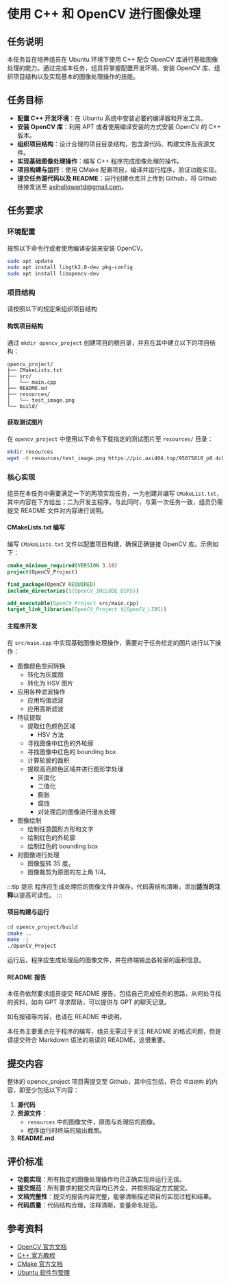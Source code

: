 # 使用 C++ 和 OpenCV 进行图像处理

## 任务说明

本任务旨在培养组员在 Ubuntu 环境下使用 C++ 配合 OpenCV 库进行基础图像处理的能力。通过完成本任务，组员将掌握配置开发环境、安装 OpenCV 库、组织项目结构以及实现基本的图像处理操作的技能。

## 任务目标

- **配置 C++ 开发环境**：在 Ubuntu 系统中安装必要的编译器和开发工具。
- **安装 OpenCV 库**：利用 APT 或者使用编译安装的方式安装 OpenCV 的 C++ 版本。
- **组织项目结构**：设计合理的项目目录结构，包含源代码、构建文件及资源文件。
- **实现基础图像处理操作**：编写 C++ 程序完成图像处理的操作。
- **项目构建与运行**：使用 CMake 配置项目，编译并运行程序，验证功能实现。
- **提交任务源代码以及 README**：自行创建仓库并上传到 Github，将 Github 链接发送至 axihelloworld@gmail.com。

## 任务要求

### 环境配置

按照以下命令行或者使用编译安装来安装 OpenCV。

```bash
sudo apt update
sudo apt install libgtk2.0-dev pkg-config
sudo apt install libopencv-dev
```

### 项目结构

请按照以下的规定来组织项目结构

#### 构筑项目结构

通过 `mkdir opencv_project` 创建项目的根目录，并且在其中建立以下的项目结构：

```
opencv_project/
├── CMakeLists.txt
├── src/
│   └── main.cpp
├── README.md
├── resources/
│   └── test_image.png
└── build/
```

#### 获取测试图片

在 `opencv_project` 中使用以下命令下载指定的测试图片至 `resources/` 目录：

```bash
mkdir resources
wget -O resources/test_image.png https://pic.axi404.top/95075810_p0.4ckucuqdh8.png
```

### 核心实现

组员在本任务中需要满足一下的两项实现任务，一为创建并编写 `CMakeList.txt`，其中内容在下方给出；二为开发主程序。与此同时，与第一次任务一致，组员仍需提交 README 文件对内容进行说明。

#### CMakeLists.txt 编写
   
编写 `CMakeLists.txt` 文件以配置项目构建，确保正确链接 OpenCV 库。示例如下：

```cmake
cmake_minimum_required(VERSION 3.10)
project(OpenCV_Project)

find_package(OpenCV REQUIRED)
include_directories(${OpenCV_INCLUDE_DIRS})

add_executable(OpenCV_Project src/main.cpp)
target_link_libraries(OpenCV_Project ${OpenCV_LIBS})
```

#### 主程序开发

在 `src/main.cpp` 中实现基础图像处理操作，需要对于任务给定的图片进行以下操作：

- 图像颜色空间转换
  - 转化为灰度图
  - 转化为 HSV 图片
- 应用各种滤波操作
  - 应用均值滤波
  - 应用高斯滤波
- 特征提取
  - 提取红色颜色区域
    - HSV 方法
  - 寻找图像中红色的外轮廓
  - 寻找图像中红色的 bounding box
  - 计算轮廓的面积
  - 提取高亮颜色区域并进行图形学处理
    - 灰度化
    - 二值化
    - 膨胀
    - 腐蚀
    - 对处理后的图像进行漫水处理
- 图像绘制
  - 绘制任意圆形方形和文字
  - 绘制红色的外轮廓
  - 绘制红色的 bounding box
- 对图像进行处理
  - 图像旋转 35 度。
  - 图像裁剪为原图的左上角 1/4。

:::tip 提示
程序应生成处理后的图像文件并保存。代码需结构清晰，添加**适当的注释**以提高可读性。
:::

#### 项目构建与运行

```bash
cd opencv_project/build
cmake ..
make -j
./OpenCV_Project
```

运行后，程序应生成处理后的图像文件，并在终端输出各轮廓的面积信息。

#### README 报告

本任务依然要求组员提交 README 报告，包括自己完成任务的思路，从何处寻找的资料，如向 GPT 寻求帮助，可以提供与 GPT 的聊天记录。

如有报错等内容，也请在 README 中说明。

本任务主要重点在于程序的编写，组员无需过于关注 README 的格式问题，但是请提交符合 Markdown 语法的易读的 README，这很重要。

## 提交内容

整体的 opencv_project 项目需提交至 Github，其中应包括，符合 `项目结构` 的内容，即至少包括以下内容：

1. **源代码**
2. **资源文件**：
   - `resources` 中的图像文件，原图与处理后的图像。
   - 程序运行时终端的输出截图。
3. **README.md**

## 评价标准

- **功能实现**：所有指定的图像处理操作均已正确实现并运行无误。
- **提交规范**：所有要求的提交内容均已齐全，并按照指定方式提交。
- **文档完整性**：提交的报告内容完整，能够清晰描述项目的实现过程和结果。
- **代码质量**：代码结构合理，注释清晰，变量命名规范。

## 参考资料

- [OpenCV 官方文档](https://docs.opencv.org/)
- [C++ 官方教程](https://www.cplusplus.com/doc/tutorial/)
- [CMake 官方文档](https://cmake.org/documentation/)
- [Ubuntu 软件包管理](https://help.ubuntu.com/community/AptGet/Howto)